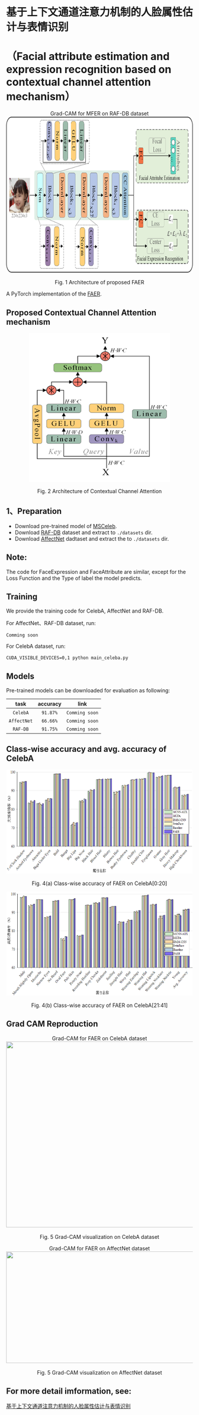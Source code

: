 # 基于上下文通道注意力机制的人脸属性估计与表情识别
# （Facial attribute estimation and expression recognition based on contextual channel attention mechanism）

<div align=center>
Grad-CAM for MFER on RAF-DB dataset
</div>
<div align=center>
<img src="./set/Fig_1_Architecture_FAER.png" width="800" height="420" />


Fig. 1 Architecture of proposed FAER
</div>

A PyTorch implementation of the [FAER](https://kns.cnki.net/kcms2/article/abstract?v=v5HVlYuqh9qy9Jy50ovh3R_ohTNoNi1Tw2-GgzoZ7z8DdzkZ__gFP4MYpB-sBX-4B9uMnQMOMuFXbwyWaNdzjHNFlDiD6hReqGS5Upt4YNMx6bycOGrmzffSsQ4lXtT_3Nr8wZ-iNNs=&uniplatform=NZKPT&flag=copy).

## Proposed Contextual Channel Attention mechanism
<div align=center>
<img src="./set/Fig_2_Architecture_CC_Attention.png" width="380" height="400" />


Fig. 2 Architecture of Contextual Channel Attention
</div>


## 1、Preparation
- Download pre-trained model of [MSCeleb](https://drive.google.com/file/d/1H421M8mosIVt8KsEWQ1UuYMkQS8X1prf/view?usp=sharing).
- Download [RAF-DB](http://www.whdeng.cn/raf/model1.html) dataset and extract to `./datasets` dir.
- Download [AffectNet](http://mohammadmahoor.com/affectnet/) dadtaset and extract the to `./datasets` dir.


## Note:
The code for FaceExpression and FaceAttribute are similar, except for the Loss Function and the Type of label the model predicts.


## Training
We provide the training code for CelebA, AffectNet and RAF-DB.  

For AffectNet、RAF-DB dataset, run:
```
Comming soon
```

For CelebA dataset, run:
```
CUDA_VISIBLE_DEVICES=0,1 python main_celeba.py 
```

## Models
Pre-trained models can be downloaded for evaluation as following:

|     task    	| accuracy 	| link 	|
|:-----------:	|:------------:	|:------------:	|
| `CelebA`     	| `91.87%` 	    |`Comming soon`  |
| `AffectNet` 	| `66.66%`      |`Comming soon`  |  
| `RAF-DB`     	| `91.75%` 	    |`Comming soon`  |


## Class-wise accuracy and avg. accuracy of CelebA
<div align=center>
<img src="./set/Fig_4a_CelebA20.png" width="800" height="280" />


Fig. 4(a) Class-wise accuracy of FAER on CelebA[0:20]
</div>


<div align=center>
<img src="./set/Fig_4b_CelebA20.png" width="800" height="280" />


Fig. 4(b) Class-wise accuracy of FAER on CelebA[21:41]
</div>


## Grad CAM Reproduction
<div align=center>
Grad-CAM for FAER on CelebA dataset
</div>
<div align=center>
<img src="./set/Fig_5_Grad-CAM_CelebA.png" width="700" height="500" />


Fig. 5 Grad-CAM visualization on CelebA dataset
</div>


<div align=center>
Grad-CAM for FAER on AffectNet dataset
</div>
<div align=center>
<img src="./set/Fig_6_Grad-CAM_AffectNet.png" width="700" height="300" />


Fig. 5 Grad-CAM visualization on AffectNet dataset
</div>

## For more detail imformation, see:
[基于上下文通道注意力机制的人脸属性估计与表情识别](./set/基于上下文通道注意力机制的人脸属性估计与表情识别_徐杰.pdf)
